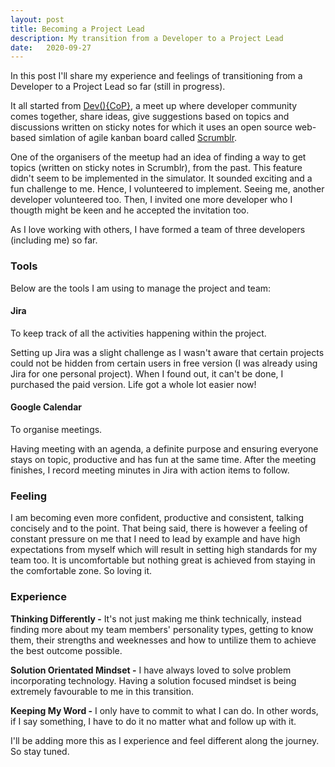 ```yaml
---
layout: post
title: Becoming a Project Lead
description: My transition from a Developer to a Project Lead
date:   2020-09-27
---
```

In this post I'll share my experience and feelings of transitioning from a Developer to a Project Lead so far (still in progress).

It all started from [Dev(){CoP}](https://devcop.io/), a meet up where developer community comes together, share ideas, give suggestions based on topics and discussions written on sticky notes for which it uses an open source web-based simlation of agile kanban board called [Scrumblr](http://scrumblr.ca/).

One of the organisers of the meetup had an idea of finding a way to get topics (written on sticky notes in Scrumblr), from the past. This feature didn't seem to be implemented in the simulator. It sounded exciting and a fun challenge to me. Hence, I volunteered to implement. Seeing me, another developer volunteered too. Then, I invited one more developer who I thougth might be keen and he accepted the invitation too.

As I love working with others, I have formed a team of three developers (including me) so far. 

### Tools

Below are the tools I am using to manage the project and team:

#### Jira

To keep track of all the activities happening within the project. 

Setting up Jira was a slight challenge as I wasn't aware that certain projects could not be hidden from certain users in free version (I was already using Jira for one personal project). When I found out, it can't be done, I purchased the paid version. Life got a whole lot easier now!

#### Google Calendar

To organise meetings.

Having meeting with an agenda, a definite purpose and ensuring everyone stays on topic, productive and has fun at the same time. After the meeting finishes, I record meeting minutes in Jira with action items to follow.

### Feeling
I am becoming even more confident, productive and consistent, talking concisely and to the point. That being said, there is however a feeling of constant pressure on me that I need to lead by example and have high expectations from myself which will result in setting high standards for my team too. It is uncomfortable but nothing great is achieved from staying in the comfortable zone. So loving it.

### Experience

**Thinking Differently -** It's not just making me think technically, instead finding more about my team members' personality types, getting to know them, their strengths and weeknesses and how to untilize them to achieve the best outcome possible.

**Solution Orientated Mindset -** I have always loved to solve problem incorporating technology. Having a solution focused mindset is being extremely favourable to me in this transition.

**Keeping My Word -** I only have to commit to what I can do. In other words, if I say something, I have to do it no matter what and follow up with it.

I'll be adding more this as I experience and feel different along the journey. So stay tuned.